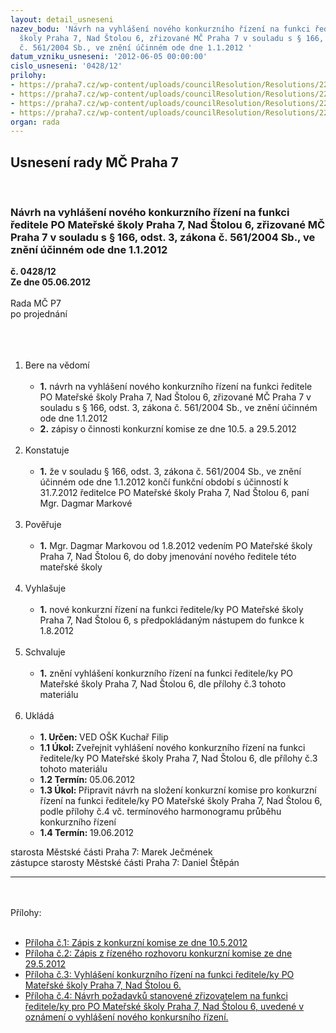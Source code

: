 ```yaml
---
layout: detail_usneseni
nazev_bodu: 'Návrh na vyhlášení nového konkurzního řízení na funkci ředitele PO Mateřské
  školy Praha 7, Nad Štolou 6, zřizované MČ Praha 7 v souladu s § 166, odst. 3, zákona
  č. 561/2004 Sb., ve znění účinném ode dne 1.1.2012 '
datum_vzniku_usneseni: '2012-06-05 00:00:00'
cislo_usneseni: '0428/12'
prilohy:
- https://praha7.cz/wp-content/uploads/councilResolution/Resolutions/22762/p1.doc
- https://praha7.cz/wp-content/uploads/councilResolution/Resolutions/22762/p2.doc
- https://praha7.cz/wp-content/uploads/councilResolution/Resolutions/22762/p3.jpg
- https://praha7.cz/wp-content/uploads/councilResolution/Resolutions/22762/p%c5%99%c3%adloha_4__vyhl%c3%a1%c5%a1en%c3%ad_nov%c3%bdch_po%c5%beadavk%c5%af.doc
organ: rada
---
```

<div id="ucUsn_pList" class="usn">
	<span><h2>Usnesení rady MČ Praha 7 </h2>
<br></span><div class="standBody">
<span><h3>Návrh na vyhlášení nového konkurzního řízení na funkci ředitele PO Mateřské školy Praha 7, Nad Štolou 6, zřizované MČ Praha 7 v souladu s § 166, odst. 3, zákona č. 561/2004 Sb., ve znění účinném ode dne 1.1.2012 </h3></span><div class="center">
		<strong>č. 0428/12</strong><br>
	</div>
<div class="center">
		<strong>Ze dne 05.06.2012</strong><br><br>
	</div>Rada MČ P7<br>po projednání<br><br><br><ol>
<br><li>Bere na vědomí <br><ul>
<br><li>
<strong>1.</strong> návrh na vyhlášení nového konkurzního řízení na funkci ředitele PO Mateřské školy Praha 7, Nad Štolou 6, zřizované MČ Praha 7 v souladu s § 166, odst. 3, zákona č. 561/2004 Sb., ve znění účinném ode dne 1.1.2012 <br>
</li>
<li>
<strong>2.</strong> zápisy o činnosti konkurzní komise ze dne 10.5. a 29.5.2012</li>
</ul>
<br>
</li>
<li>Konstatuje <br><ul>
<br><li>
<strong>1.</strong> že v souladu § 166, odst. 3, zákona č. 561/2004 Sb., ve znění účinném ode dne 1.1.2012 končí funkční období s účinností k 31.7.2012 ředitelce PO Mateřské školy Praha 7, Nad Štolou 6, paní Mgr. Dagmar Markové</li>
</ul>
<br>
</li>
<li>Pověřuje <br><ul>
<br><li>
<strong>1.</strong> Mgr. Dagmar Markovou od 1.8.2012 vedením PO Mateřské školy Praha 7, Nad Štolou 6, do doby jmenování nového ředitele této mateřské školy</li>
</ul>
<br>
</li>
<li>Vyhlašuje <br><ul>
<br><li>
<strong>1.</strong> nové konkurzní řízení na funkci ředitele/ky PO Mateřské školy Praha 7, Nad Štolou 6, s předpokládaným nástupem do funkce k 1.8.2012 </li>
</ul>
<br>
</li>
<li>Schvaluje <br><ul>
<br><li>
<strong>1.</strong> znění vyhlášení konkurzního řízení na funkci ředitele/ky PO Mateřské školy Praha 7, Nad Štolou 6, dle přílohy č.3 tohoto materiálu </li>
</ul>
<br>
</li>
<li>Ukládá <br><ul>
<br><li>
<strong>1. Určen: </strong>VED OŠK Kuchař Filip <br>
</li>
<li>
<strong>1.1 Úkol: </strong>Zveřejnit vyhlášení nového konkurzního řízení na funkci ředitele/ky PO Mateřské školy Praha 7, Nad Štolou 6, dle přílohy č.3 tohoto materiálu <br>
</li>
<li>
<strong>1.2 Termín: </strong>05.06.2012 <br>
</li>
<li>
<strong>1.3 Úkol: </strong>Připravit návrh na složení konkurzní komise pro konkurzní řízení na funkci ředitele/ky PO Mateřské školy Praha 7, Nad Štolou 6, podle přílohy č.4 vč. termínového harmonogramu průběhu konkurzního řízení <br>
</li>
<li>
<strong>1.4 Termín: </strong>19.06.2012</li>
</ul>
</li>
</ol>starosta Městské části Praha 7: Marek Ječmének<br>zástupce starosty Městské části Praha 7: Daniel Štěpán <br><hr>
<br><br>Přílohy: <br><ul>
<br><li>
<a href="/zdroj.aspx?typ=4&amp;Id=46760&amp;sh=-270769067" target="_blank" title="Odkaz na soubor - 157 kB - nové okno">Příloha č.1: Zápis z konkurzní komise ze dne 10.5.2012 </a><br>
</li>
<li>
<a href="/zdroj.aspx?typ=4&amp;Id=46761&amp;sh=-270811019" target="_blank" title="Odkaz na soubor - 175 kB - nové okno">Příloha č.2: Zápis z řízeného rozhovoru konkurzní komise ze dne 29.5.2012 </a><br>
</li>
<li>
<a href="/zdroj.aspx?typ=4&amp;Id=46763&amp;sh=-270735307" target="_blank" title="Odkaz na soubor - 163,7 kB - nové okno">Příloha č.3: Vyhlášení konkurzního řízení na funkci ředitele/ky PO Mateřské školy Praha 7, Nad Štolou 6. </a><br>
</li>
<li><a href="/zdroj.aspx?typ=4&amp;Id=46762&amp;sh=-270627819" target="_blank" title="Odkaz na soubor - 37,5 kB - nové okno">Příloha č.4: Návrh požadavků stanovené zřizovatelem na funkci ředitele/ky pro PO Mateřské školy Praha 7, Nad Štolou 6, uvedené v oznámení o vyhlášení nového konkursního řízení.</a></li>
</ul>
</div>
</div>